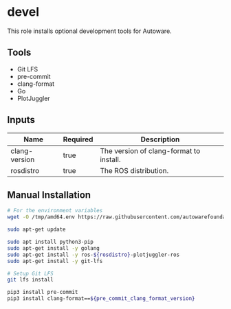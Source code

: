 # devel

This role installs optional development tools for Autoware.

## Tools

- Git LFS
- pre-commit
- clang-format
- Go
- PlotJuggler

## Inputs

| Name          | Required | Description                             |
| ------------- | -------- | --------------------------------------- |
| clang-version | true     | The version of clang-format to install. |
| rosdistro     | true     | The ROS distribution.                   |

## Manual Installation

```bash
# For the environment variables
wget -O /tmp/amd64.env https://raw.githubusercontent.com/autowarefoundation/autoware/main/amd64.env && source /tmp/amd64.env

sudo apt-get update

sudo apt install python3-pip
sudo apt-get install -y golang
sudo apt-get install -y ros-${rosdistro}-plotjuggler-ros
sudo apt-get install -y git-lfs

# Setup Git LFS
git lfs install

pip3 install pre-commit
pip3 install clang-format==${pre_commit_clang_format_version}
```
